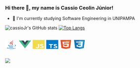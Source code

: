 ### Hi there 👋, my name is Cassio Ceolin Júnior!

- 🌱 I'm currently studying Software Engineering in UNIPAMPA 

![cassioJr's GitHub stats](https://github-readme-stats.vercel.app/api?username=cassioJr&show_icons=true&theme=github_dark)
[![Top Langs](https://github-readme-stats.vercel.app/api/top-langs/?username=cassioJr&layout=compact&theme=github_dark)](https://github.com/anuraghazra/github-readme-stats)

<div style="display: inline_block"><br>
  <img align="center" alt="cassioJr-Java" height="30" width="40" src="https://raw.githubusercontent.com/devicons/devicon/master/icons/java/java-original.svg">
  <img align="center" alt="cassioJr-Java" height="30" width="40" src="https://raw.githubusercontent.com/devicons/devicon/master/icons/vuejs/vuejs-original.svg">
  <img align="center" alt="cassioJr-Js" height="30" width="40" src="https://raw.githubusercontent.com/devicons/devicon/master/icons/javascript/javascript-plain.svg">
  <img align="center" alt="cassioJr-Ts" height="30" width="40" src="https://raw.githubusercontent.com/devicons/devicon/master/icons/typescript/typescript-plain.svg">
  <img align="center" alt="cassioJr-HTML" height="30" width="40" src="https://raw.githubusercontent.com/devicons/devicon/master/icons/html5/html5-original.svg">
  <img align="center" alt="cassioJr-CSS" height="30" width="40" src="https://raw.githubusercontent.com/devicons/devicon/master/icons/css3/css3-original.svg">
</div>
  
##
 
<div style="text-center">
  <a href="https://www.linkedin.com/in/cassio-ceolin-j%C3%BAnior-8637ba19b/" target="_blank"><img src="https://img.shields.io/badge/-LinkedIn-%230077B5?style=for-the-badge&logo=linkedin&logoColor=white" target="_blank"></a> 
</div>
